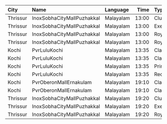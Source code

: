 | City     | Name                       | Language  |  Time | Type          | Price | Capacity | Booked |
| :------- | :------------------------- | :-------- | ----: | :------------ | ----: | -------: | -----: |
| Thrissur | InoxSobhaCityMallPuzhakkal | Malayalam | 13:00 | Club          |  170₹ |       30 |      0 |
| Thrissur | InoxSobhaCityMallPuzhakkal | Malayalam | 13:00 | Executive     |  130₹ |       11 |      0 |
| Thrissur | InoxSobhaCityMallPuzhakkal | Malayalam | 13:00 | RoyalRecliner |  290₹ |        4 |      0 |
| Thrissur | InoxSobhaCityMallPuzhakkal | Malayalam | 13:00 | Royal         |  170₹ |        2 |      0 |
| Kochi    | PvrLuluKochi               | Malayalam | 13:35 | Classic       |  110₹ |       39 |     20 |
| Kochi    | PvrLuluKochi               | Malayalam | 13:35 | ClassicPlus   |  140₹ |       91 |     59 |
| Kochi    | PvrLuluKochi               | Malayalam | 13:35 | Prime         |  160₹ |       68 |     39 |
| Kochi    | PvrLuluKochi               | Malayalam | 13:35 | Recliner      |  290₹ |       10 |      5 |
| Kochi    | PvrOberonMallErnakulam     | Malayalam | 19:10 | Classic       |  129₹ |       36 |     22 |
| Kochi    | PvrOberonMallErnakulam     | Malayalam | 19:10 | ClassicPlus   |  160₹ |       81 |     79 |
| Thrissur | InoxSobhaCityMallPuzhakkal | Malayalam | 19:20 | Club          |  170₹ |        7 |      0 |
| Thrissur | InoxSobhaCityMallPuzhakkal | Malayalam | 19:20 | Executive     |  130₹ |       11 |      0 |
| Thrissur | InoxSobhaCityMallPuzhakkal | Malayalam | 19:20 | RoyalRecliner |  290₹ |        5 |      0 |